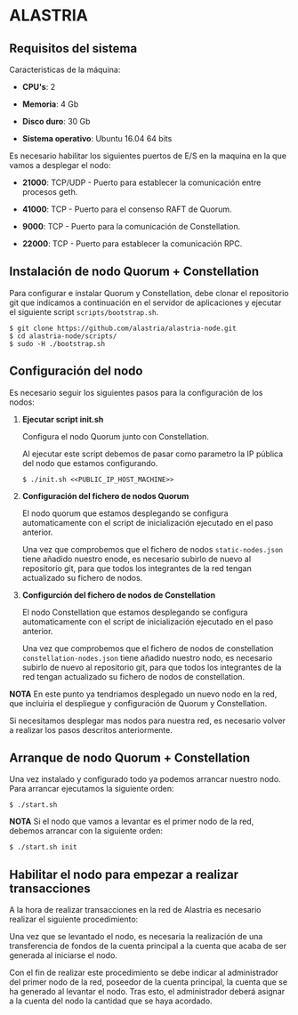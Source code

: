 # ALASTRIA #

## Requisitos del sistema

Caracteristicas de la máquina:

* **CPU's**: 2

* **Memoria**: 4 Gb

* **Disco duro**: 30 Gb

* **Sistema operativo**: Ubuntu 16.04 64 bits

Es necesario habilitar los siguientes puertos de E/S en la maquina en la que vamos a desplegar el nodo:

* **21000**: TCP/UDP - Puerto para establecer la comunicación entre procesos geth.

* **41000**: TCP - Puerto para el consenso RAFT de Quorum.

* **9000**: TCP - Puerto para la comunicación de Constellation.

* **22000**: TCP - Puerto para establecer la comunicación RPC.

## Instalación de nodo Quorum + Constellation

Para configurar e instalar Quorum y Constellation, debe clonar el repositorio git que indicamos a continuación en el servidor de aplicaciones y ejecutar el siguiente script `scripts/bootstrap.sh`.

```
$ git clone https://github.com/alastria/alastria-node.git
$ cd alastria-node/scripts/
$ sudo -H ./bootstrap.sh
```

## Configuración del nodo
 Es necesario seguir los siguientes pasos para la configuración de los nodos:

1. **Ejecutar script init.sh**

	Configura el nodo Quorum junto con Constellation. 
	
	Al ejecutar este script debemos de pasar como parametro la IP pública del nodo que estamos configurando.
	```
	$ ./init.sh <<PUBLIC_IP_HOST_MACHINE>>
	```

2. **Configuración del fichero de nodos Quorum**

	El nodo quorum que estamos desplegando se configura automaticamente con el script de inicialización ejecutado en el paso anterior.

	Una vez que comprobemos que el fichero de nodos `static-nodes.json` tiene añadido nuestro enode, es necesario subirlo de nuevo al repositorio git, para que todos los integrantes de la red tengan actualizado su fichero de nodos.

3. **Configurción del fichero de nodos de Constellation**

	El nodo Constellation que estamos desplegando se configura automaticamente con el script de inicialización ejecutado en el paso anterior.

	Una vez que comprobemos que el fichero de nodos de constellation `constellation-nodes.json` tiene añadido nuestro nodo, es necesario subirlo de nuevo al repositorio git, para que todos los integrantes de la red tengan actualizado su fichero de nodos de constellation.

**NOTA**
En este punto ya tendriamos desplegado un nuevo nodo en la red, que incluiria el despliegue y configuración de Quorum y Constellation.

Si necesitamos desplegar mas nodos para nuestra red, es necesario volver a realizar los pasos descritos anteriormente.

## Arranque de nodo Quorum + Constellation
Una vez instalado y configurado todo ya podemos arrancar nuestro nodo. Para arrancar ejecutamos la siguiente orden:
```
$ ./start.sh
```
**NOTA**
Si el nodo que vamos a levantar es el primer nodo de la red, debemos arrancar con la siguiente orden:
```
$ ./start.sh init
``` 

## Habilitar el nodo para empezar a realizar transacciones
A la hora de realizar transacciones en la red de Alastria es necesario realizar el siguiente procedimiento:

Una vez que se levantado el nodo, es necesaria la realización de una transferencia de fondos de la cuenta principal a la cuenta que acaba de ser generada al iniciarse el nodo.

Con el fin de realizar este procedimiento se debe indicar al administrador del primer nodo de la red, poseedor de la cuenta principal, la cuenta que se ha generado al levantar el nodo. Tras esto, el administrador deberá asignar a la cuenta del nodo la cantidad que se haya acordado.
